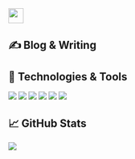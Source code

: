  <img src="https://raw.githubusercontent.com/MartinHeinz/MartinHeinz/master/wave.gif" width="30px">

## &#x270d; Blog & Writing



## 🔧 Technologies & Tools

![](https://img.shields.io/badge/Objective--C-Objective--C-2bbc8a)
![](https://img.shields.io/badge/Code-Dart-informational?style=flat&logo=dart&logoColor=white&color=2bbc8a)
![](https://img.shields.io/badge/Code-Swift-informational?style=flat&logo=swift&logoColor=white&color=2bbc8a)
![](https://img.shields.io/badge/Code-Python-informational?style=flat&logo=python&logoColor=white&color=2bbc8a)
![](https://img.shields.io/badge/Code-JavaScript-informational?style=flat&logo=javascript&logoColor=white&color=2bbc8a)
![](https://img.shields.io/badge/Code-Vue-informational?style=flat&logo=vue.js&logoColor=white&color=2bbc8a)

## &#x1f4c8; GitHub Stats

<a href="https://github.com/huaTJ0210/huaTJ0210">
  <img align="center" src="https://github-readme-stats.vercel.app/api/top-langs/?username=huaTJ0210&title_color=ffffff&text_color=c9cacc&icon_color=2bbc8a&bg_color=1d1f21" />
</a>


